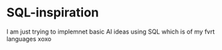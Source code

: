 # SQL-inspiration
I am just trying to implemnet basic AI ideas using SQL which is of my fvrt languages xoxo
